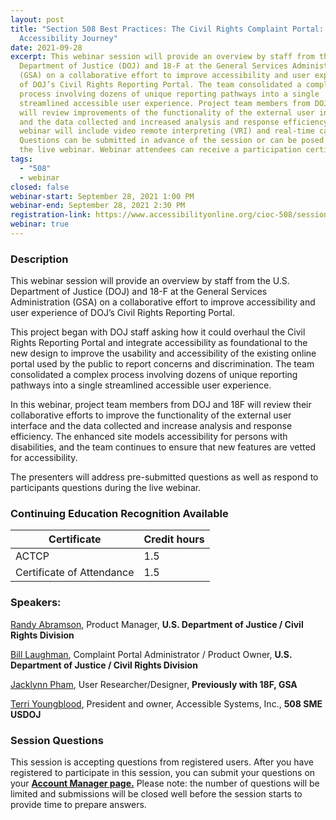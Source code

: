 ```yaml
---
layout: post
title: "Section 508 Best Practices: The Civil Rights Complaint Portal: An
  Accessibility Journey"
date: 2021-09-28
excerpt: This webinar session will provide an overview by staff from the U.S.
  Department of Justice (DOJ) and 18-F at the General Services Administration
  (GSA) on a collaborative effort to improve accessibility and user experience
  of DOJ’s Civil Rights Reporting Portal. The team consolidated a complex
  process involving dozens of unique reporting pathways into a single
  streamlined accessible user experience. Project team members from DOJ and 18F
  will review improvements of the functionality of the external user interface
  and the data collected and increased analysis and response efficiency. This
  webinar will include video remote interpreting (VRI) and real-time captioning.
  Questions can be submitted in advance of the session or can be posed during
  the live webinar. Webinar attendees can receive a participation certificate.
tags:
  - "508"
  - webinar
closed: false
webinar-start: September 28, 2021 1:00 PM
webinar-end: September 28, 2021 2:30 PM
registration-link: https://www.accessibilityonline.org/cioc-508/session/?id=110950
webinar: true
---
```

### Description

This webinar session will provide an overview by staff from the U.S. Department of Justice (DOJ) and 18-F at the General Services Administration (GSA) on a collaborative effort to improve accessibility and user experience of DOJ’s Civil Rights Reporting Portal.

This project began with DOJ staff asking how it could overhaul the Civil Rights Reporting Portal and integrate accessibility as foundational to the new design to improve the usability and accessibility of the existing online portal used by the public to report concerns and discrimination. The team consolidated a complex process involving dozens of unique reporting pathways into a single streamlined accessible user experience.

In this webinar, project team members from DOJ and 18F will review their collaborative efforts to improve the functionality of the external user interface and the data collected and increase analysis and response efficiency. The enhanced site models accessibility for persons with disabilities, and the team continues to ensure that new features are vetted for accessibility.

The presenters will address pre-submitted questions as well as respond to participants questions during the live webinar.

### Continuing Education Recognition Available

| **Certificate**           | **Credit hours** |
| ------------------------- | ---------------- |
| ACTCP | 1.5              |
| Certificate of Attendance | 1.5              |

### Speakers:
[Randy Abramson](https://www.accessibilityonline.org/speakers/speaker.aspx?id=10888), Product Manager, **U.S. Department of Justice / Civil Rights Division**

[Bill Laughman](https://www.accessibilityonline.org/speakers/speaker.aspx?id=10890), Complaint Portal Administrator / Product Owner, **U.S. Department of Justice / Civil Rights Division**

[Jacklynn Pham](https://www.accessibilityonline.org/speakers/speaker.aspx?id=10887), User Researcher/Designer, **Previously with 18F, GSA**

[Terri Youngblood](https://www.accessibilityonline.org/speakers/speaker.aspx?id=10889), President and owner, Accessible Systems, Inc., **508 SME USDOJ**

### Session Questions

This session is accepting questions from registered users. After you have registered to participate in this session, you can submit your questions on your **[Account Manager page.](https://www.accessibilityonline.org/cioc-508/accountManager)** Please note: the number of questions will be limited and submissions will be closed well before the session starts to provide time to prepare answers.
